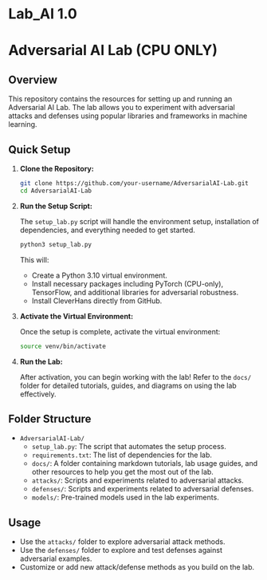 # Lab_AI 1.0

# Adversarial AI Lab (CPU ONLY)

## Overview

This repository contains the resources for setting up and running an Adversarial AI Lab. The lab allows you to experiment with adversarial attacks and defenses using popular libraries and frameworks in machine learning. 

## Quick Setup

1. **Clone the Repository:**

   ```bash
   git clone https://github.com/your-username/AdversarialAI-Lab.git
   cd AdversarialAI-Lab
   ```

2. **Run the Setup Script:**

   The `setup_lab.py` script will handle the environment setup, installation of dependencies, and everything needed to get started.

   ```bash
   python3 setup_lab.py
   ```

   This will:
   - Create a Python 3.10 virtual environment.
   - Install necessary packages including PyTorch (CPU-only), TensorFlow, and additional libraries for adversarial robustness.
   - Install CleverHans directly from GitHub.

3. **Activate the Virtual Environment:**

   Once the setup is complete, activate the virtual environment:

   ```bash
   source venv/bin/activate
   ```

4. **Run the Lab:**

   After activation, you can begin working with the lab! Refer to the `docs/` folder for detailed tutorials, guides, and diagrams on using the lab effectively.

## Folder Structure

- `AdversarialAI-Lab/`
  - `setup_lab.py`: The script that automates the setup process.
  - `requirements.txt`: The list of dependencies for the lab.
  - `docs/`: A folder containing markdown tutorials, lab usage guides, and other resources to help you get the most out of the lab.
  - `attacks/`: Scripts and experiments related to adversarial attacks.
  - `defenses/`: Scripts and experiments related to adversarial defenses.
  - `models/`: Pre-trained models used in the lab experiments.

## Usage

- Use the `attacks/` folder to explore adversarial attack methods.
- Use the `defenses/` folder to explore and test defenses against adversarial examples.
- Customize or add new attack/defense methods as you build on the lab.
